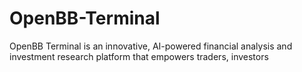 # OpenBB-Terminal
OpenBB Terminal is an innovative, AI-powered financial analysis and investment research platform that empowers traders, investors
